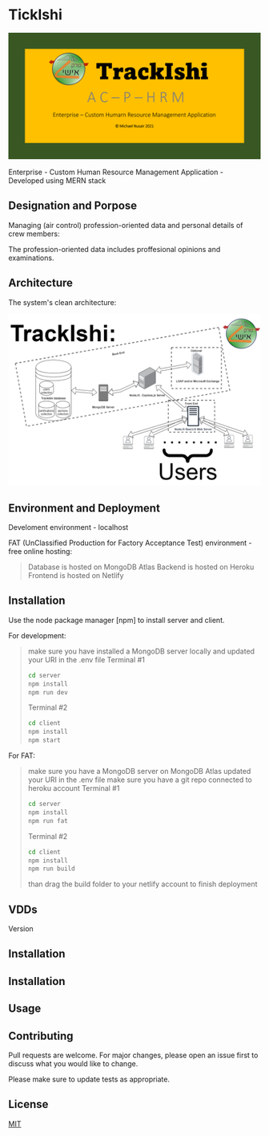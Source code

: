 # TickIshi

![alt text](https://github.com/MNPCMW6444/TrackIshi/blob/main_react/more/documentation/info/repository-card.png?raw=true)

Enterprise - Custom Human Resource Management Application - Developed using MERN stack

## Designation and Porpose

Managing (air control) profession-oriented data and personal details of crew members:

The profession-oriented data includes proffesional opinions and examinations.

## Architecture
The system's clean architecture:


![alt text](https://github.com/MNPCMW6444/TrackIshi/blob/main_react/more/documentation/architecture/system%20architecture.png?raw=true)

## Environment and Deployment

Develoment environment - localhost

FAT (UnClassified Production for Factory Acceptance Test) environment - free online hosting:
> Database is hosted on MongoDB Atlas
> Backend is hosted on Heroku
> Frontend is hosted on Netlify

## Installation

Use the node package manager [npm] to install server and client.

For development:
> make sure you have installed a MongoDB server locally and updated your URI in the .env file
> Terminal #1
> ```bash
> cd server
> npm install
> npm run dev
> ```
> Terminal #2
> ```bash
> cd client
> npm install
> npm start
> ```

For FAT:
> make sure you have  a MongoDB server on MongoDB Atlas updated your URI in the .env file
> make sure you have a git repo connected to heroku account
> Terminal #1
> ```bash
> cd server
> npm install
> npm run fat
> ```
> Terminal #2
> ```bash
> cd client
> npm install
> npm run build
> ```
> than drag the build folder to your netlify account to finish deployment

## VDDs

Version 




## Installation




## Installation



## Usage




## Contributing
Pull requests are welcome. For major changes, please open an issue first to discuss what you would like to change.

Please make sure to update tests as appropriate.

## License
[MIT](https://choosealicense.com/licenses/mit/)
